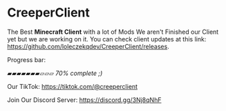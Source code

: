 # CreeperClient
The Best **Minecraft Client** with a lot of Mods
We aren't Finished our Client yet but we are working on it. You can check client updates at this link: https://github.com/loleczekqdev/CreeperClient/releases.

Progress bar:

▰▰▰▰▰▰▰▱▱▱  _70% complete ;)_



Our TikTok: https://tiktok.com/@creeperclient


Join Our Discord Server: https://discord.gg/3Nj8qNhF
